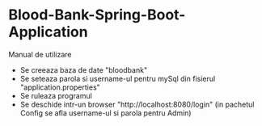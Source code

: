# Blood-Bank-Spring-Boot-Application

Manual de utilizare

- Se creeaza baza de date "bloodbank"
- Se seteaza parola si username-ul pentru mySql din fisierul "application.properties"
- Se ruleaza programul
- Se deschide intr-un browser "http://localhost:8080/login" (in pachetul Config se afla username-ul si parola pentru Admin)
